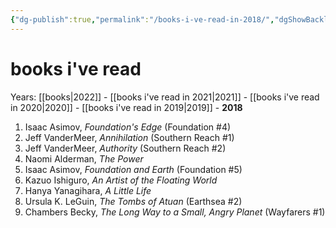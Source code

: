 ```yaml
---
{"dg-publish":true,"permalink":"/books-i-ve-read-in-2018/","dgShowBacklinks":true}
---
```


# books i've read
Years: [[books\|2022]] - [[books i've read in 2021\|2021]] - [[books i've read in 2020\|2020]] - [[books i've read in 2019\|2019]] - **2018**
1. Isaac Asimov, _Foundation's Edge_ (Foundation #4)
2. Jeff VanderMeer, _Annihilation_ (Southern Reach #1)
3. Jeff VanderMeer, _Authority_ (Southern Reach #2)
4. Naomi Alderman, _The Power_
5. Isaac Asimov, _Foundation and Earth_ (Foundation #5)
6. Kazuo Ishiguro, _An Artist of the Floating World_
7. Hanya Yanagihara, _A Little Life_
8. Ursula K. LeGuin, _The Tombs of Atuan_ (Earthsea #2)
9. Chambers Becky, _The Long Way to a Small, Angry Planet_ (Wayfarers #1)